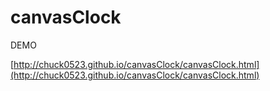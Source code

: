 # canvasClock
DEMO

[http://chuck0523.github.io/canvasClock/canvasClock.html](http://chuck0523.github.io/canvasClock/canvasClock.html)
